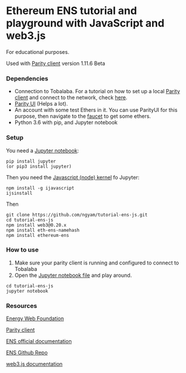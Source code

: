 # Ethereum ENS tutorial and playground with JavaScript and web3.js

For educational purposes.

Used with [Parity client](https://github.com/paritytech/parity-ethereum) version 1.11.6 Beta

### Dependencies

- Connection to Tobalaba. For a tutorial on how to set up a local [Parity client](https://github.com/paritytech/parity-ethereum) and connect to the network, check [here](https://energyweb.atlassian.net/wiki/spaces/EWF/pages/72974337/Install+the+Energy-Web+Client).
- [Parity UI](https://github.com/parity-js/shell) (Helps a lot).
- An account with some test Ethers in it. You can use ParityUI for this purpose, then navigate to the [faucet](http://tobalaba.slock.it/faucet/) to get some ethers.
- Python 3.6 with pip, and Jupyter notebook

### Setup
You need a [Jupyter notebook](http://jupyter.org/install):
```
pip install jupyter
(or pip3 install jupyter)
```
Then you need the [Javascript (node) kernel](https://github.com/n-riesco/ijavascript) fo Jupyter:
```
npm install -g ijavascript
ijsinstall
```
Then

```
git clone https://github.com/ngyam/tutorial-ens-js.git
cd tutorial-ens-js
npm install web3@0.20.x
npm install eth-ens-namehash
npm install ethereum-ens
```

### How to use
 1. Make sure your parity client is running and configured to connect to Tobalaba
 2. Open the [Jupyter notebook file](./ENSTutorialJs.ipynb) and play around.

```
cd tutorial-ens-js
jupyter notebook
```

### Resources

[Energy Web Foundation](https://energyweb.org/)

[Parity client](https://github.com/paritytech/parity-ethereum)

[ENS official documentation](https://docs.ens.domains/en/latest/)

[ENS Github Repo](https://github.com/ensdomains/ens)

[web3.js documentation](https://github.com/ethereum/wiki/wiki/JavaScript-API)  

